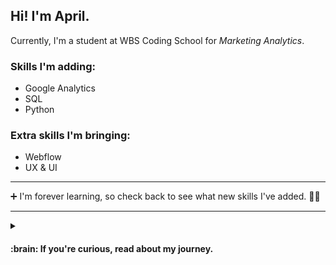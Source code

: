 ## Hi! I'm April. 
Currently, I'm a student at WBS Coding School for *Marketing Analytics*.

### Skills I'm adding: 
- Google Analytics
- SQL
- Python

### Extra skills I'm bringing:
- Webflow
- UX & UI

- - -

 ➕ I'm forever learning, so check back to see what new skills I've added. :woman_technologist:

- - -

<details>
<summary><h4> :brain: If you're curious, read about my journey.</summary>

Making my way through my first two bootcamps: UX & UI with CareerFoundry, I was surprised to find it all kind of conceptually... easy? As I considered this, I had a small epiphany: of course! A coffee shop bar is an interface.

UX felt familiar because as a Manager and Start-up Consultant for high end coffee shops, I had spent over a decade building and maintaining structures that keep customers caffeinated, employees happy and bosses making money. 

 A melding of business and marketing instinct with a systems thinking approach.
 
But while designing, there was one thing I couldn't keep from creeping in to my mind: what about the developers? How would they feel about my designs?

And since I find practical information ever so exciting, I started learning Webflow. 

As I got deeper in to Webflow, learning about proper class naming and how not to deep stack, I realized that I really enjoyed structuring information. 

So when my Career Coach mentioned that the way I spoke about projects reminds her of her Growth Hacker friends, we found Marketing Analytics. I signed up for the boot camp and am now on my way.

That's my journey so far: not typical, but practical.
